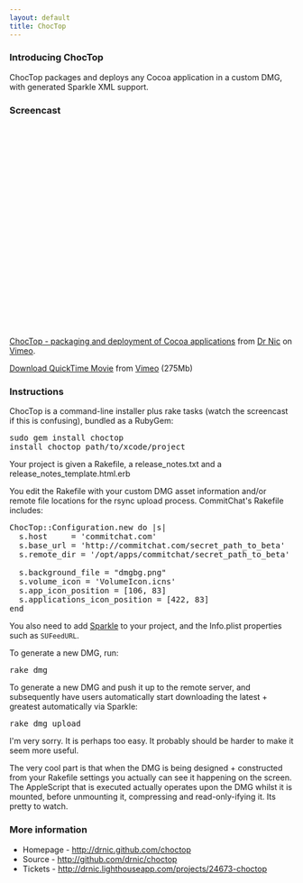 ```yaml
---
layout: default
title: ChocTop
---
```


### Introducing ChocTop

ChocTop packages and deploys any Cocoa application in a custom DMG, with generated Sparkle XML support.

### Screencast

<object width="500" height="375"><param name="allowfullscreen" value="true" /><param name="allowscriptaccess" value="always" /><param name="movie" value="http://vimeo.com/moogaloop.swf?clip_id=3049180&amp;server=vimeo.com&amp;show_title=1&amp;show_byline=1&amp;show_portrait=0&amp;color=01AAEA&amp;fullscreen=1" /><embed src="http://vimeo.com/moogaloop.swf?clip_id=3049180&amp;server=vimeo.com&amp;show_title=1&amp;show_byline=1&amp;show_portrait=0&amp;color=01AAEA&amp;fullscreen=1" type="application/x-shockwave-flash" allowfullscreen="true" allowscriptaccess="always" width="500" height="375"></embed></object><br /><a href="http://vimeo.com/3049180">ChocTop - packaging and deployment of Cocoa applications</a> from <a href="http://vimeo.com/user289979">Dr Nic</a> on <a href="http://vimeo.com">Vimeo</a>.

[Download QuickTime Movie](http://www.vimeo.com/download/video:87685244?e=1233561345&amp;h=73e93c78ab63146ed2f460e963bcdb72&amp;uh=ea4240c7d2ca97bf2c67dd997754d4b3) from [Vimeo](http://www.vimeo.com) (275Mb)

### Instructions

ChocTop is a command-line installer plus rake tasks (watch the screencast if this is confusing), bundled
as a RubyGem:

<pre>sudo gem install choctop
install_choctop path/to/xcode/project</pre>

Your project is given a Rakefile, a release\_notes.txt and a release\_notes\_template.html.erb

You edit the Rakefile with your custom DMG asset information and/or remote file locations for the rsync
upload process. CommitChat's Rakefile includes:

<pre lang="ruby">ChocTop::Configuration.new do |s|
  s.host     = 'commitchat.com'
  s.base_url = 'http://commitchat.com/secret_path_to_beta'
  s.remote_dir = '/opt/apps/commitchat/secret_path_to_beta'
  
  s.background_file = "dmgbg.png"
  s.volume_icon = 'VolumeIcon.icns'
  s.app_icon_position = [106, 83]
  s.applications_icon_position = [422, 83]
end</pre>

You also need to add <a href="http://sparkle.andymatuschak.org/" title="Sparkle: a free software update framework for the Mac">Sparkle</a> 
to your project, and the Info.plist properties such as `SUFeedURL`.

To generate a new DMG, run:

<pre>rake dmg</pre>

To generate a new DMG and push it up to the remote server, and subsequently have users automatically
start downloading the latest + greatest automatically via Sparkle:

<pre>rake dmg upload</pre>

I'm very sorry. It is perhaps too easy. It probably should be harder to make it seem more useful.

The very cool part is that when the DMG is being designed + constructed from your Rakefile settings 
you actually can see it happening on the screen. The AppleScript that is executed
actually operates upon the DMG whilst it is mounted, before unmounting it, compressing and read-only-ifying
it. Its pretty to watch.

### More information

* Homepage - <a href="http://drnic.github.com/choctop">http://drnic.github.com/choctop</a>
* Source - <a href="http://github.com/drnic/choctop" title="drnic's choctop at master - GitHub">http://github.com/drnic/choctop</a>
* Tickets - <a href="http://drnic.lighthouseapp.com/projects/24673-choctop">http://drnic.lighthouseapp.com/projects/24673-choctop</a>
